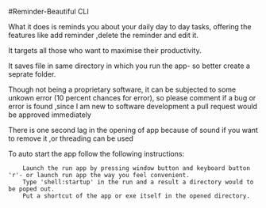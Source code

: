 #Reminder-Beautiful CLI

What it does is reminds you about your daily day to day tasks, offering the features
like add reminder ,delete the reminder and edit it.

It targets all those who want to maximise their productivity.

It saves file in same directory in which you run the app- so better create a seprate folder.

Though not being a proprietary software, it can be subjected to some unkown error (10 percent chances for error), so please comment if a bug or error is found ,since I am new to software development a pull request would be approved immediately 

There is one second lag in the opening of app because of sound if you want to remove it ,or threading can be used

To auto start the app follow the following instructions:

		Launch the run app by pressing window button and keyboard button 'r'- or launch run app the way you feel convenient.
		Type 'shell:startup' in the run and a result a directory would to be poped out.
		Put a shortcut of the app or exe itself in the opened directory.

